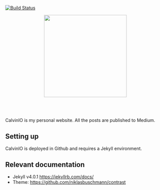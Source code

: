 [![Build Status](https://travis-ci.org/dwyl/esta.svg?branch=master)](https://www.tranduycanh.com)

<div align="center" style="padding-bottom:10%">
    <img width="260" height="259" src="https://avatars1.githubusercontent.com/u/3214379?s=460&u=83ed5fc6afc60d59c0b59227717669affaec6530&v=4">
</div>



CalvinIO is my personal website. All the posts are published to Medium.

## Setting up


CalvinIO is deployed in Github and requires a Jekyll environment.


## Relevant documentation
 * Jekyll v4.0.1 https://jekyllrb.com/docs/
 * Theme: https://github.com/niklasbuschmann/contrast
 
